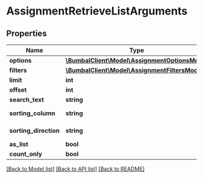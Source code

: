 # AssignmentRetrieveListArguments

## Properties
Name | Type | Description | Notes
------------ | ------------- | ------------- | -------------
**options** | [**\BumbalClient\Model\AssignmentOptionsModel**](AssignmentOptionsModel.md) |  | [optional] 
**filters** | [**\BumbalClient\Model\AssignmentFiltersModel**](AssignmentFiltersModel.md) |  | [optional] 
**limit** | **int** |  | [optional] 
**offset** | **int** |  | [optional] 
**search_text** | **string** |  | [optional] 
**sorting_column** | **string** | Sorting Column | [optional] 
**sorting_direction** | **string** | Sorting Direction | [optional] 
**as_list** | **bool** |  | [optional] 
**count_only** | **bool** |  | [optional] 

[[Back to Model list]](../README.md#documentation-for-models) [[Back to API list]](../README.md#documentation-for-api-endpoints) [[Back to README]](../README.md)


